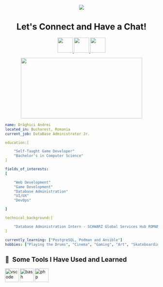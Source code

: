 

<!--
**DraghiciAndrei1307/DraghiciAndrei1307** is a ✨ _special_ ✨ repository because its `README.md` (this file) appears on your GitHub profile.

Here are some ideas to get you started:

- 🔭 I’m currently working on ...
- 🌱 I’m currently learning ...
- 👯 I’m looking to collaborate on ...
- 🤔 I’m looking for help with ...
- 💬 Ask me about ...
- 📫 How to reach me: ...
- 😄 Pronouns: ...
- ⚡ Fun fact: ...
-->
<p align="center">
<img  src="https://capsule-render.vercel.app/api?type=waving&color=timeGradient&height=200&section=header&text=Hey%20Everyone!🕹️&fontSize=90" />
</p>

<h1 align="center">Let's Connect and Have a Chat!</h1>

<div align="center">
<a href="https://www.instagram.com/andrei.d013/?hl=en">
  <img height="50" src="https://cdn4.iconfinder.com/data/icons/colorful-guache-social-media-logos-1/155/social-media_instagram-black-512.png"/>
</a>
<a href="https://www.facebook.com/andrei.draghici.5070/">
  <img height="50" src="https://cdn2.iconfinder.com/data/icons/colorful-guache-social-media-logos-1/155/social-media_facebook-512.png"/>
</a>

<a href="https://www.linkedin.com/in/andrei-dr%C4%83ghici/">
  <img height="50" src="https://cdn4.iconfinder.com/data/icons/colorful-guache-social-media-logos-1/159/social-media_linkedin-512.png"/>
</a>
</div>

<p align="center">
<img src = "https://github.com/DraghiciAndrei1307/DraghiciAndrei1307/blob/main/teclado-elevado-techno.gif" width="400" height="200">
</p>

```yaml
name: Drăghici Andrei
located_in: Bucharest, Romania
current_job: DataBase Administrator Jr.

education:[

    "Self-Taught Game Developer"
    "Bachelor's in Computer Science"
]

fields_of_interests:
[

    "Web Development"
    "Game Development"
    "Database Administration"
    "UI/UX"
    "DevOps"

]

technical_background:[

    "Database Administration Intern - SCHWARZ Global Services Hub ROMANIA"
]

currently_learning: ["PostgreSQL, Podman and Ansible"]
hobbies: ["Playing the Drums", "Cinema", "Gaming", "Art", "Skateboarding"]

```

<h2> 🚀 &nbsp;Some Tools I Have Used and Learned</h2>
<p align="left">
<img src="" alt="vscode" width="45" height="45"/>
<img src="https://cdn.jsdelivr.net/gh/devicons/devicon@latest/devicon.min.css" alt="bash" width="45" height="45"/>
<img src="https://cdn.jsdelivr.net/gh/devicons/devicon/icons/php/php-original.svg" alt="php" width="45" height="45"/>
</p>
